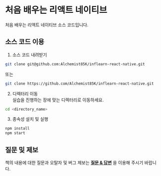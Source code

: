 # 처음 배우는 리액트 네이티브

처음 배우는 리액트 네이티브 소스 코드입니다.

## 소스 코드 이용

1. 소스 코드 내려받기

```bash
git clone git@github.com:Alchemist85K/inflearn-react-native.git
```

또는

```bash
git clone https://github.com/Alchemist85K/inflearn-react-native.git
```

2. 디렉터리 이동  
   실습을 진행하는 장에 맞는 디렉터리로 이동하세요.

```bash
cd <directory_name>
```

3. 종속성 설치 및 실행

```bash
npm install
npm start
```

## 질문 및 제보

책의 내용에 대한 질문과 오탈자 및 버그 제보는 **[질문 & 답변](https://www.inflearn.com/course/temp_326493/questions)** 을 이용해 주시기 바랍니다.
